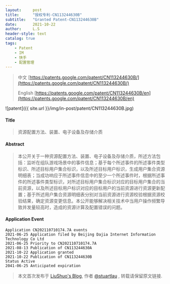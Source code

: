 ```yaml
---
layout:     post
title:      "授权专利-CN113244630B"
subtitle:   "Granted Patent-CN113244630B"
date:       2021-10-22
author:     L.S
header-style: text
catalog: true
tags:
    - Patent
    - IM
    - 快手
    - 配置管理
---
```

> 中文 [https://patents.google.com/patent/CN113244630B/](https://patents.google.com/patent/CN113244630B/)
>
> English [https://patents.google.com/patent/CN113244630B/en](https://patents.google.com/patent/CN113244630B/en)

![patent]({{ site.url }}/img/in-post/patent/CN113244630B.jpg)
#### Title
> 资源配置方法、装置、电子设备及存储介质






















#### Abstract
> 本公开关于一种资源配置方法、装置、电子设备及存储介质，所述方法包括：监听在组队游戏场景中的事件信息；基于每个所述事件的所述事件类型标识、所述目标用户集合标识，以及所述目标用户标识，生成用户集合资源明细表；当成功响应于所述事件信息中的至少一个所述事件时，根据所述事件的所述事件类型标识，对所述目标用户集合标识对应的目标用户集合的当前资源，以及所述目标用户标识对应的目标用户的当前资源进行资源更新配置；基于所述用户集合资源明细表分别对当前资源进行资源校验根据资源校验结果，确定资源变更信息。本公开能够解决相关技术中当用户操作频繁导致并发量较高时，造成的资源计算及配置错误的问题。






















#### Application Event
```
Application CN202110710174.7A events 
2021-06-25 Application filed by Beijing Dajia Internet Information Technology Co Ltd
2021-06-25 Priority to CN202110710174.7A
2021-08-13 Publication of CN113244630A
2021-10-22 Application granted
2021-10-22 Publication of CN113244630B
Status Active
2041-06-25 Anticipated expiration
```
> 本文首次发布于 [LiuShuo's Blog](https://liushuo.me), 作者 [@stuartlau](http://github.com/stuartlau) ,
转载请保留原文链接.
